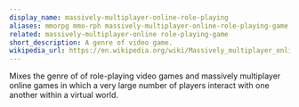 ```yaml
---
display_name: massively-multiplayer-online-role-playing
aliases: mmorpg mmo-rph massively-multiplayer-online-role-playing-game
related: massively-multiplayer-online role-playing-game
short_description: A genre of video game.
wikipedia_url: https://en.wikipedia.org/wiki/Massively_multiplayer_online_role-playing_game
---
```

Mixes the genre of of role-playing video games and massively multiplayer online games in which a very large number of players interact with one another within a virtual world.